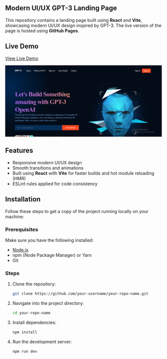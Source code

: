 ## Modern UI/UX GPT-3 Landing Page

This repository contains a landing page built using **React** and **Vite**, showcasing modern UI/UX design inspired by GPT-3. The live version of the page is hosted using **GitHub Pages**.

## Live Demo

[View Live Demo](https://gpt-3-landing-page-gamma.vercel.app/)

![Landing Page Screenshot](https://github.com/Mahagururaj/GPT3-Landing-Page/blob/main/Screenshot%202024-10-08%20205138.png?raw=true)

## Features

- Responsive modern UI/UX design
- Smooth transitions and animations
- Built using **React** with **Vite** for faster builds and hot module reloading (HMR)
- ESLint rules applied for code consistency

## Installation

Follow these steps to get a copy of the project running locally on your machine:

### Prerequisites

Make sure you have the following installed:

- [Node.js](https://nodejs.org/)
- npm (Node Package Manager) or Yarn
- Git

### Steps

1. Clone the repository:
    ```bash
    git clone https://github.com/your-username/your-repo-name.git
    ```

2. Navigate into the project directory:
    ```bash
    cd your-repo-name
    ```

3. Install dependencies:
    ```bash
    npm install
    ```

4. Run the development server:
    ```bash
    npm run dev
  
